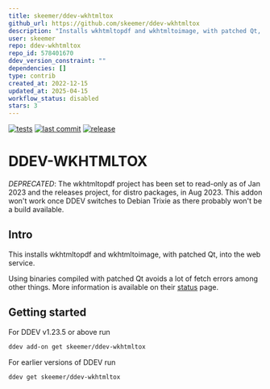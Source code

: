 ```yaml
---
title: skeemer/ddev-wkhtmltox
github_url: https://github.com/skeemer/ddev-wkhtmltox
description: "Installs wkhtmltopdf and wkhtmltoimage, with patched Qt, into the web service."
user: skeemer
repo: ddev-wkhtmltox
repo_id: 578401670
ddev_version_constraint: ""
dependencies: []
type: contrib
created_at: 2022-12-15
updated_at: 2025-04-15
workflow_status: disabled
stars: 3
---
```


[![tests](https://github.com/skeemer/ddev-wkhtmltox/actions/workflows/tests.yml/badge.svg?branch=main)](https://github.com/skeemer/ddev-wkhtmltox/actions/workflows/tests.yml?query=branch%3Amain)
[![last commit](https://img.shields.io/github/last-commit/skeemer/ddev-wkhtmltox)](https://github.com/skeemer/ddev-wkhtmltox/commits)
[![release](https://img.shields.io/github/v/release/skeemer/ddev-wkhtmltox)](https://github.com/skeemer/ddev-wkhtmltox/releases/latest)

# DDEV-WKHTMLTOX

*DEPRECATED*: The wkhtmltopdf project has been set to read-only as of Jan 2023 and the releases project, for distro packages, in Aug 2023. This addon won't work once DDEV switches to Debian Trixie as there probably won't be a build available.

## Intro

This installs wkhtmltopdf and wkhtmltoimage, with patched Qt, into the web service.

Using binaries compiled with patched Qt avoids a lot of fetch errors among other things. More information is available on their [status](https://wkhtmltopdf.org/status.html) page.

## Getting started

For DDEV v1.23.5 or above run

```sh
ddev add-on get skeemer/ddev-wkhtmltox
```

For earlier versions of DDEV run

```sh
ddev get skeemer/ddev-wkhtmltox
```
